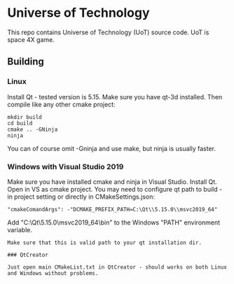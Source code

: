 # Universe of Technology

This repo contains Universe of Technology (UoT) source code. UoT is space 4X game.

## Building

### Linux

Install Qt - tested version is 5.15. Make sure you have qt-3d installed. Then compile like any other cmake project:
```
mkdir build
cd build
cmake .. -GNinja
ninja
```
You can of course omit -Gninja and use make, but ninja is usually faster.

### Windows with Visual Studio 2019

Make sure you have installed cmake and ninja in Visual Studio. Install Qt. Open in VS as cmake project. You may need to configure qt path to build - in project setting or directly in CMakeSettings.json:
```
"cmakeComandArgs": -"DCMAKE_PREFIX_PATH=C:\Qt\\5.15.0\\msvc2019_64"
```
Add "C:\Qt\5.15.0\msvc2019_64\bin" to the Windows "PATH" environment variable.
```
Make sure that this is valid path to your qt installation dir.

### QtCreator

Just open main CMakeList.txt in QtCreator - should works on both Linux and Windows without problems.